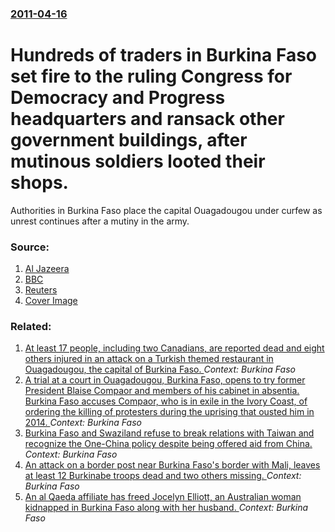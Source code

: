 ### [2011-04-16](/news/2011/04/16/index.md)

# Hundreds of traders in Burkina Faso set fire to the ruling Congress for Democracy and Progress headquarters and ransack other government buildings, after mutinous soldiers looted their shops. 

Authorities in Burkina Faso place the capital Ouagadougou under curfew as unrest continues after a mutiny in the army.


### Source:

1. [Al Jazeera](http://english.aljazeera.net/news/africa/2011/04/2011416135127178281.html)
2. [BBC](http://www.bbc.co.uk/news/world-africa-13107109)
3. [Reuters](http://af.reuters.com/article/topNews/idAFJOE73F07N20110416?sp=true)
3. [Cover Image](http://ichef.bbci.co.uk/news/1024/media/images/52206000/jpg/_52206772_011775364-1.jpg)

### Related:

1. [At least 17 people, including two Canadians, are reported dead and eight others injured in an attack on a Turkish themed restaurant in Ouagadougou, the capital of Burkina Faso. ](/news/2017/08/13/at-least-17-people-including-two-canadians-are-reported-dead-and-eight-others-injured-in-an-attack-on-a-turkish-themed-restaurant-in-ouaga.md) _Context: Burkina Faso_
2. [A trial at a court in Ouagadougou, Burkina Faso, opens to try former President Blaise Compaor and members of his cabinet in absentia. Burkina Faso accuses Compaor, who is in exile in the Ivory Coast, of ordering the killing of protesters during the uprising that ousted him in 2014. ](/news/2017/05/15/a-trial-at-a-court-in-ouagadougou-burkina-faso-opens-to-try-former-president-blaise-compaore-and-members-of-his-cabinet-in-absentia-burki.md) _Context: Burkina Faso_
3. [Burkina Faso and Swaziland refuse to break relations with Taiwan and recognize the One-China policy despite being offered aid from China. ](/news/2017/01/25/burkina-faso-and-swaziland-refuse-to-break-relations-with-taiwan-and-recognize-the-one-china-policy-despite-being-offered-aid-from-china.md) _Context: Burkina Faso_
4. [An attack on a border post near Burkina Faso's border with Mali, leaves at least 12 Burkinabe troops dead and two others missing. ](/news/2016/12/16/an-attack-on-a-border-post-near-burkina-faso-s-border-with-mali-leaves-at-least-12-burkinabe-troops-dead-and-two-others-missing.md) _Context: Burkina Faso_
5. [An al Qaeda affiliate has freed Jocelyn Elliott, an Australian woman kidnapped in Burkina Faso along with her husband. ](/news/2016/02/6/an-al-qaeda-affiliate-has-freed-jocelyn-elliott-an-australian-woman-kidnapped-in-burkina-faso-along-with-her-husband.md) _Context: Burkina Faso_
